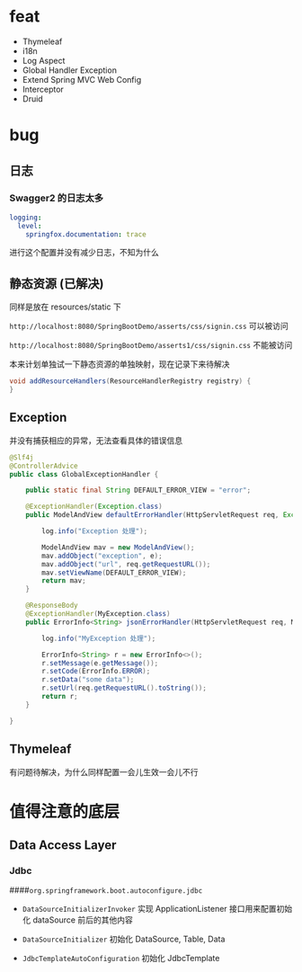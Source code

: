 # feat

* Thymeleaf
* i18n
* Log Aspect
* Global Handler Exception
* Extend Spring MVC Web Config
* Interceptor
* Druid



# bug

## 日志

### Swagger2 的日志太多

```yml
logging:
  level:
    springfox.documentation: trace
```

进行这个配置并没有减少日志，不知为什么



## 静态资源 (已解决)

同样是放在 resources/static 下

``http://localhost:8080/SpringBootDemo/asserts/css/signin.css`` 可以被访问

``http://localhost:8080/SpringBootDemo/asserts1/css/signin.css`` 不能被访问

本来计划单独试一下静态资源的单独映射，现在记录下来待解决

```java
void addResourceHandlers(ResourceHandlerRegistry registry) {
}
```



## Exception

并没有捕获相应的异常，无法查看具体的错误信息

```java
@Slf4j
@ControllerAdvice
public class GlobalExceptionHandler {

    public static final String DEFAULT_ERROR_VIEW = "error";

    @ExceptionHandler(Exception.class)
    public ModelAndView defaultErrorHandler(HttpServletRequest req, Exception e) throws Exception {

        log.info("Exception 处理");

        ModelAndView mav = new ModelAndView();
        mav.addObject("exception", e);
        mav.addObject("url", req.getRequestURL());
        mav.setViewName(DEFAULT_ERROR_VIEW);
        return mav;
    }

    @ResponseBody
    @ExceptionHandler(MyException.class)
    public ErrorInfo<String> jsonErrorHandler(HttpServletRequest req, MyException e){

        log.info("MyException 处理");

        ErrorInfo<String> r = new ErrorInfo<>();
        r.setMessage(e.getMessage());
        r.setCode(ErrorInfo.ERROR);
        r.setData("some data");
        r.setUrl(req.getRequestURL().toString());
        return r;
    }

}
```



## Thymeleaf

有问题待解决，为什么同样配置一会儿生效一会儿不行





# 值得注意的底层

## Data Access Layer

###  Jdbc

####``org.springframework.boot.autoconfigure.jdbc``



* ``DataSourceInitializerInvoker`` 实现 ApplicationListener 接口用来配置初始化 dataSource 前后的其他内容

* ``DataSourceInitializer`` 初始化 DataSource, Table, Data
* ``JdbcTemplateAutoConfiguration``  初始化 JdbcTemplate

